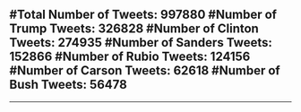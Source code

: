 #Total Number of Tweets: 997880 
#Number of Trump Tweets: 326828
#Number of Clinton Tweets: 274935
#Number of Sanders Tweets: 152866
#Number of Rubio Tweets: 124156
#Number of Carson Tweets: 62618
#Number of Bush Tweets: 56478
---
---
